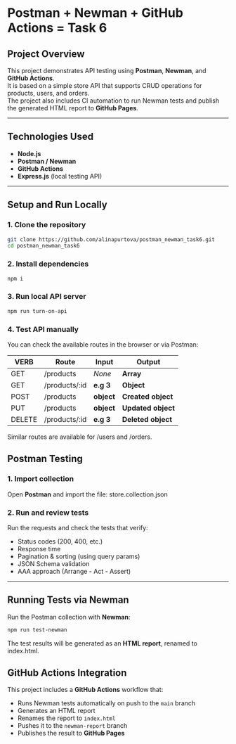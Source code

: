 # Postman + Newman + GitHub Actions = Task 6

## Project Overview
This project demonstrates API testing using **Postman**, **Newman**, and **GitHub Actions**.  
It is based on a simple store API that supports CRUD operations for products, users, and orders.  
The project also includes CI automation to run Newman tests and publish the generated HTML report to **GitHub Pages**.

---

## Technologies Used
- **Node.js**  
- **Postman / Newman**  
- **GitHub Actions**  
- **Express.js** (local testing API)

---

## Setup and Run Locally

### 1. Clone the repository
```bash
git clone https://github.com/alinapurtova/postman_newman_task6.git
cd postman_newman_task6
```
### 2. Install dependencies
```bash
npm i
```
### 3. Run local API server
```bash
npm run turn-on-api
```

### 4. Test API manually
You can check the available routes in the browser or via Postman:

| VERB     |Route          | Input      | Output             |
|----------|---------------|------------|--------------------|
| GET      | /products     | *None*     | **Array**          |
| GET      | /products/:id |  **e.g 3** | **Object**         |
| POST     | /products     | **object** | **Created object** |
| PUT      | /products     | **object** | **Updated object** |
| DELETE   | /products/:id | **e.g 3**  | **Deleted object** |

Similar routes are available for /users and /orders.

## Postman Testing

### 1. Import collection
Open **Postman** and import the file:
store.collection.json

### 2. Run and review tests
Run the requests and check the tests that verify:

+ Status codes (200, 400, etc.)  
+ Response time  
+ Pagination & sorting (using query params)  
+ JSON Schema validation  
+ AAA approach (Arrange - Act - Assert)

---

## Running Tests via Newman

Run the Postman collection with **Newman**:
```bash
npm run test-newman
```

The test results will be generated as an **HTML report**, renamed to index.html.

## GitHub Actions Integration

This project includes a **GitHub Actions** workflow that:

- Runs Newman tests automatically on push to the `main` branch  
- Generates an HTML report  
- Renames the report to `index.html`  
- Pushes it to the `newman-report` branch  
- Publishes the result to **GitHub Pages**